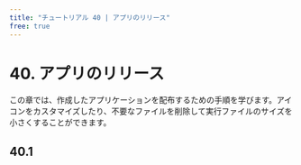 ```yaml
---
title: "チュートリアル 40 | アプリのリリース"
free: true
---
```


# 40. アプリのリリース
この章では、作成したアプリケーションを配布するための手順を学びます。アイコンをカスタマイズしたり、不要なファイルを削除して実行ファイルのサイズを小さくすることができます。

## 40.1 

```cpp

```

